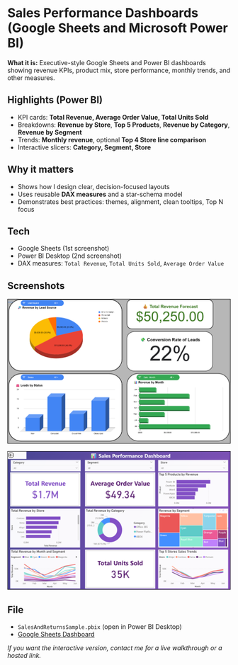 # Sales Performance Dashboards (Google Sheets and Microsoft Power BI)

**What it is:** Executive-style Google Sheets and Power BI dashboards showing revenue KPIs, product mix, store performance, monthly trends, and other measures.

## Highlights (Power BI)
- KPI cards: **Total Revenue, Average Order Value, Total Units Sold**
- Breakdowns: **Revenue by Store**, **Top 5 Products**, **Revenue by Category**, **Revenue by Segment**
- Trends: **Monthly revenue**, optional **Top 4 Store line comparison**
- Interactive slicers: **Category, Segment, Store**

## Why it matters
- Shows how I design clear, decision-focused layouts
- Uses reusable **DAX measures** and a star-schema model
- Demonstrates best practices: themes, alignment, clean tooltips, Top N focus

## Tech
- Google Sheets (1st screenshot)  
- Power BI Desktop (2nd screenshot)
- DAX measures: `Total Revenue`, `Total Units Sold`, `Average Order Value`

## Screenshots
![Dashboard Overview](<assets/GoogleSheetsDashboard.png>)

![Dashboard Overview](<assets/PowerBISalesPerformanceDashboard.png>)

## File
- `SalesAndReturnsSample.pbix` (open in Power BI Desktop)  
- [Google Sheets Dashboard](https://docs.google.com/spreadsheets/d/1QhcyuAk-Z4yhBqgOIDGvZQUL-zVSQYLyb8HHIiuvnls/edit?usp=sharing)
  
*If you want the interactive version, contact me for a live walkthrough or a hosted link.*
